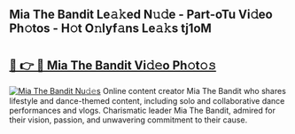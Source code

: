 ## Mia The Bandit Le𝚊𝚔ed N𝚞𝚍e - Part-oTu Vi𝚍eo Ph𝚘tos - H𝚘t O𝚗lyf𝚊ns Le𝚊𝚔s tj1oM

# <h2><a href="http://hfh24u.feru.top/?c=Mia+The+Bandit">🔗 👉 🔴 Mia The Bandit Vi𝚍𝚎o Ph𝚘t𝚘𝚜</a></h2>

[![Mia The Bandit Nu𝚍𝚎s](https://i.imgur.com/0TWrTi3.gif)](http://hfh24u.feru.top/?c=Mia+The+Bandit)
Online content creator Mia The Bandit who shares lifestyle and dance-themed content, including solo and collaborative dance performances and vlogs. Charismatic leader Mia The Bandit, admired for their vision, passion, and unwavering commitment to their cause. 
